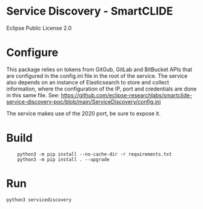 # Service Discovery - SmartCLIDE
Eclipse Public License 2.0

# Configure 
This package relies on tokens from GitGub, GitLab and BitBucket APIs that are configured in the config.ini file in the root of the service.
The service also depends on an instance of Elasticsearch to store and collect information, where the configuration of the IP, port and credentials are done in this same file.
    See: https://github.com/eclipse-researchlabs/smartclide-service-discovery-poc/blob/main/ServiceDiscovery/config.ini

The service makes use of the 2020 port, be sure to expose it.

# Build
```
    python3 -m pip install --no-cache-dir -r requirements.txt
    python3 -m pip install . --upgrade
```
# Run
```
python3 servicediscovery
```